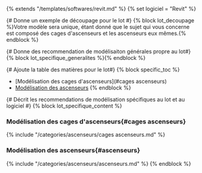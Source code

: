 {% extends "/templates/softwares/revit.md" %}
{% set logiciel = "Revit" %}

{# Donne un exemple de découpage pour le lot #}
{% block lot_decoupage %}Votre modèle sera unique, étant donné que le sujet qui vous concerne est composé des cages d'ascenseurs et les ascenseurs eux mêmes.{% endblock %}

{# Donne des recommendation de modélisaiton générales propre au lot#}
{% block lot_specifique_generalites %}{% endblock %}

{# Ajoute la table des matières pour le lot#}
{% block specific_toc %}
* [Modélisation des cages d'ascenseurs](#cages ascenseurs)
* [Modélisation des ascenseurs](#ascenseurs)
{% endblock %}

{# Décrit les recommendations de modélisation spécifiques au lot et au logiciel #}
{% block lot_specifique_content %}
### Modélisation des cages d'ascenseurs{#cages ascenseurs}

{% include "/categories/ascenseurs/cages ascenseurs.md"  %}

### Modélisation des ascenseurs{#ascenseurs}

{% include "/categories/ascenseurs/ascenseurs.md"  %}
{% endblock %}